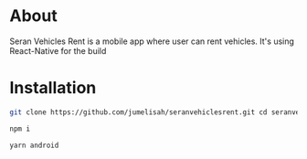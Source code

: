 # About
Seran Vehicles Rent is a mobile app where user can rent vehicles. It's using React-Native for the build

# Installation

```sh
git clone https://github.com/jumelisah/seranvehiclesrent.git cd seranvehiclesrent
```
```sh
npm i
```
```sh
yarn android
```
